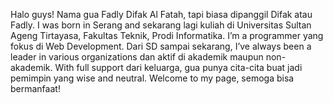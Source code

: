 Halo guys! Nama gua Fadly Difak Al Fatah, tapi biasa dipanggil Difak atau Fadly. 
I was born in Serang and sekarang lagi kuliah di Universitas Sultan Ageng Tirtayasa, Fakultas Teknik, Prodi Informatika. 
I’m a programmer yang fokus di Web Development. 
Dari SD sampai sekarang, I’ve always been a leader in various organizations dan aktif di akademik maupun non-akademik. 
With full support dari keluarga, gua punya cita-cita buat jadi pemimpin yang wise and neutral. Welcome to my page, semoga bisa bermanfaat!




<!---
fadlyfakk02/fadlyfakk02 is a ✨ special ✨ repository because its `README.md` (this file) appears on your GitHub profile.
You can click the Preview link to take a look at your changes.
--->
